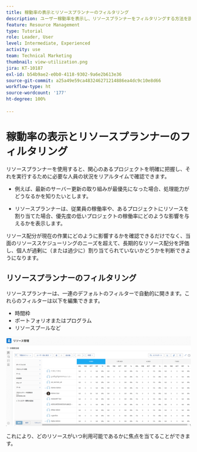 ```yaml
---
title: 稼動率の表示とリソースプランナーのフィルタリング
description: ユーザー稼動率を表示し、リソースプランナーをフィルタリングする方法を説明します。
feature: Resource Management
type: Tutorial
role: Leader, User
level: Intermediate, Experienced
activity: use
team: Technical Marketing
thumbnail: view-utilization.png
jira: KT-10187
exl-id: b54b9ae2-e0b0-4118-9302-9a6e2b613e36
source-git-commit: a25a49e59ca483246271214886ea4dc9c10e8d66
workflow-type: ht
source-wordcount: '177'
ht-degree: 100%

---
```


# 稼動率の表示とリソースプランナーのフィルタリング

リソースプランナーを使用すると、関心のあるプロジェクトを明確に把握し、それを実行するために必要な人員の状況をリアルタイムで確認できます。

* 例えば、最新のサーバー更新の取り組みが最優先になった場合、処理能力がどうなるかを知りたいとします。

* リソースプランナーは、従業員の稼働率や、あるプロジェクトにリソースを割り当てた場合、優先度の低いプロジェクトの稼働率にどのような影響を与えるかを表示します。


リソース配分が現在の作業にどのように影響するかを確認できるだけでなく、当面のリソーススケジューリングのニーズを超えて、長期的なリソース配分を評価し、個人が過剰に（または過少に）割り当てられていないかどうかを判断できようになります。

## リソースプランナーのフィルタリング

リソースプランナーは、一連のデフォルトのフィルターで自動的に開きます。これらのフィルターは以下を編集できます。

* 時間枠
* ポートフォリオまたはプログラム
* リソースプールなど

![リソースプランナーのフィルター](assets/TRP01.png)

これにより、どのリソースがいつ利用可能であるかに焦点を当てることができます。
